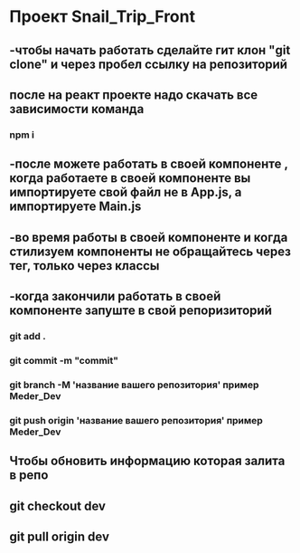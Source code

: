 # Проект Snail_Trip_Front

## -чтобы начать работать сделайте гит клон "git clone" и через пробел ссылку на репозиторий

## после на реакт проекте надо скачать все зависимости команда 
### npm i 


## -после можете работать в своей компоненте , когда  работаете в своей компоненте вы импортируете свой файл не в App.js, а импортируете Main.js 

## -во время работы в своей компоненте и когда стилизуем компоненты  не обращайтесь через тег, только через классы 


## -когда закончили работать в своей компоненте запуште в свой репоризиторий
### git add .  
### git commit -m "commit"
### git branch -M 'название вашего репозитория' пример Meder_Dev
### git push origin 'название вашего репозитория' пример Meder_Dev

## Чтобы обновить информацию которая залита в репо
## git checkout dev
## git pull origin dev
